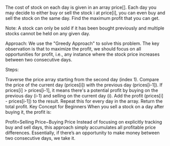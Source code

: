 The cost of stock on each day is given in an array price[]. Each day you may decide to either buy or sell the stock i at price[i], you can even buy and sell the stock on the same day. Find the maximum profit that you can get.

Note: A stock can only be sold if it has been bought previously and multiple stocks cannot be held on any given day.

Approach:
We use the "Greedy Approach" to solve this problem. The key observation is that to maximize the profit, we should focus on all opportunities for profit, i.e., any instance where the stock price increases between two consecutive days.

Steps:

Traverse the price array starting from the second day (index 1).
Compare the price of the current day (prices[i]) with the previous day (prices[i-1]).
If prices[i] > prices[i-1], it means there's a potential profit by buying on the previous day (i-1) and selling on the current day (i).
Add the profit (prices[i] - prices[i-1]) to the result.
Repeat this for every day in the array.
Return the total profit.
Key Concept for Beginners
When you sell a stock on a day after buying it, the profit is:

Profit=Selling Price−Buying Price
Instead of focusing on explicitly tracking buy and sell days, this approach simply accumulates all profitable price differences. Essentially, if there’s an opportunity to make money between two consecutive days, we take it.

